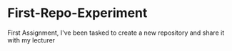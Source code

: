 # First-Repo-Experiment
First Assignment, I've been tasked to create a new repository and share it with my lecturer
